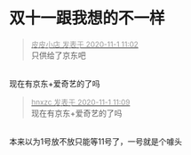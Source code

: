 # 双十一跟我想的不一样


<div class="quote"><blockquote><font size="2"><a href="https://www.hostloc.com/forum.php?mod=redirect&amp;goto=findpost&amp;pid=9384119&amp;ptid=760878" target="_blank"><font color="#999999">皮皮小店 发表于 2020-11-1 11:02</font></a></font><br />
只供给了京东吧</blockquote></div><br />
现在有京东+爱奇艺的了吗

<div class="quote"><blockquote><font size="2"><a href="https://www.hostloc.com/forum.php?mod=redirect&amp;goto=findpost&amp;pid=9384142&amp;ptid=760878" target="_blank"><font color="#999999">hnxzc 发表于 2020-11-1 11:09</font></a></font><br />
现在有京东+爱奇艺的了吗</blockquote></div><br />
本来以为1号放不放只能等11号了，一号就是个噱头<img id="aimg_u18Hh" onclick="zoom(this, this.src, 0, 0, 0)" class="zoom" src="https://cdn.jsdelivr.net/gh/hishis/forum-master/public/images/patch.gif" onmouseover="img_onmouseoverfunc(this)" onload="thumbImg(this)" border="0" alt="" />
